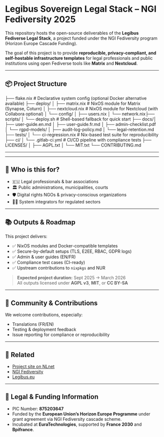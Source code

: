 # Legibus Sovereign Legal Stack – NGI Fediversity 2025

This repository hosts the open-source deliverables of the **Legibus Fediverse Legal Stack**, a project funded under the NGI Fediversity program (Horizon Europe Cascade Funding).

The goal of this project is to provide **reproducible, privacy-compliant, and self-hostable infrastructure templates** for legal professionals and public institutions using open Fediverse tools like **Matrix** and **Nextcloud**.

---

## 📦 Project Structure

├── flake.nix # Declarative system config (optional Docker alternative available)
├── deploy/
│ ├── matrix.nix # NixOS module for Matrix (Synapse, Coturn)
│ ├── nextcloud.nix # NixOS module for Nextcloud (with Collabora optional)
│ └── config/
│ ├── users.nix
│ └── network.nix├── scripts/
│ └── deploy.sh # Shell-based fallback for quick start
├── docs/│ ├── user-guide.en.md
│ ├── user-guide.fr.md
│ ├── admin-checklist.pdf
│ └── rgpd-models/
│ ├── audit-log-policy.md
│ └── legal-retention.md
├── tests/
│ └── ci-regression.nix # Nix-based test suite for reproducibility
├── ci/
│ └── .gitlab-ci.yml # CI/CD pipeline with compliance tests
├── LICENSES/
│ ├── AGPL.txt
│ └── MIT.txt
└── CONTRIBUTING.md 

________________________________________
---

## 🧭 Who is this for?

- 🇪🇺 Legal professionals & bar associations
- 🏛️ Public administrations, municipalities, courts
- 🛡️ Digital rights NGOs & privacy-conscious organizations
- 🧑‍💻 System integrators for regulated sectors

---

## 📚 Outputs & Roadmap

This project delivers:
- ✅ NixOS modules and Docker-compatible templates
- ✅ Secure-by-default setups (TLS, E2EE, RBAC, GDPR logs)
- ✅ Admin & user guides (EN/FR)
- ✅ Compliance test cases (CI-ready)
- ✅ Upstream contributions to `nixpkgs` and NUR

> **Expected project duration:** Sept 2025 → March 2026  
> All outputs licensed under **AGPL v3**, **MIT**, or **CC BY-SA**

---

## 🤝 Community & Contributions

We welcome contributions, especially:
- Translations (FR/EN)
- Testing & deployment feedback
- Issue reporting for compliance or reproducibility

---

## 🔗 Related

- [Project site on NLnet](https://nlnet.nl/project/LegibusStack)
- [NGI Fediversity](https://nlnet.nl/fediversity)
- [Legibus.eu](https://legibus.eu)

---

## 💼 Legal & Funding Information

- PIC Number: **875203647**  
- Funded by the **European Union’s Horizon Europe Programme** under grant agreement via NGI Fediversity cascade scheme.  
- Incubated at **EuraTechnologies**, supported by **France 2030** and **Bpifrance**.
